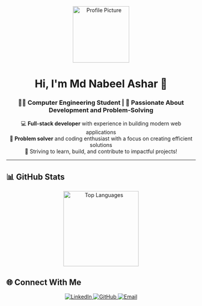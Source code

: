 <div align="center">
  <img src="https://github.com/m-d-nabeel.png" width="150" height="150" alt="Profile Picture">
  
  # Hi, I'm Md Nabeel Ashar 👋
  
  ### 👨‍🎓 Computer Engineering Student | 🚀 Passionate About Development and Problem-Solving
  
  💻 **Full-stack developer** with experience in building modern web applications  
  🧠 **Problem solver** and coding enthusiast with a focus on creating efficient solutions  
  🌟 Striving to learn, build, and contribute to impactful projects!
  
  ---
</div>

## 📊 GitHub Stats

<div align="center" style="display: flex; justify-content: center; align-items: center; gap: 20px; pointer-events: none;">
  <img style="pointer-events: none;" src="https://github-readme-stats.vercel.app/api/top-langs/?username=m-d-nabeel&layout=compact&hide=jupyter%20notebook&theme=tokyonight" alt="Top Languages" height="200px">
</div>

<!--   <img src="https://github-readme-streak-stats.herokuapp.com/?user=m-d-nabeel&theme=tokyonight" alt="Contribution Streak" height="200px"> -->

## 🌐 Connect With Me

<div align="center">
  <a href="https://www.linkedin.com/in/m-d-nabeel" target="_blank">
    <img alt="LinkedIn" src="https://img.shields.io/badge/LinkedIn-%230077B5.svg?&style=for-the-badge&logo=linkedin&logoColor=white" />
  </a>
  <a href="https://github.com/m-d-nabeel" target="_blank">
    <img alt="GitHub" src="https://img.shields.io/badge/GitHub-181717.svg?&style=for-the-badge&logo=github&logoColor=white" />
  </a>
  <a href="mailto:asharnabeel137@gmail.com" target="_blank">
    <img alt="Email" src="https://img.shields.io/badge/Email-D14836.svg?&style=for-the-badge&logo=gmail&logoColor=white" />
  </a>
</div>
